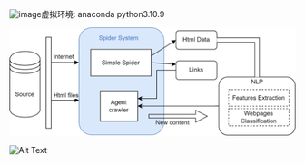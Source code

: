 <img width="1026" alt="image" src="https://github.com/user-attachments/assets/07b26df8-57c0-47e4-9ae8-99e844eaccc7" />虚拟环境: anaconda python3.10.9

![Alt Text](img/frame.png)

![Alt Text](img/entity_recognition.png)
